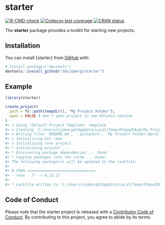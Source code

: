 
<!-- README.md is generated from README.Rmd. Please edit that file -->

# starter

<!-- badges: start -->

[![R-CMD-check](https://github.com/ddsjoberg/starter/workflows/R-CMD-check/badge.svg)](https://github.com/ddsjoberg/starter/actions)
[![Codecov test
coverage](https://codecov.io/gh/ddsjoberg/starter/branch/main/graph/badge.svg)](https://codecov.io/gh/ddsjoberg/starter?branch=main)
[![CRAN
status](https://www.r-pkg.org/badges/version/starter)](https://CRAN.R-project.org/package=starter)
<!-- badges: end -->

The **starter** package provides a toolkit for starting new projects.

## Installation

You can install {starter} from
[GitHub](https://github.com/ddsjoberg/starter) with:

``` r
# install.packages("devtools")
devtools::install_github("ddsjoberg/starter")
```

## Example

``` r
library(starter)

create_project(
  path = fs::path(tempdir(), "My Project Folder"),
  open = FALSE # don't open project in new RStudio session
)
#> v Using 'Default Project Template' template
#> v Creating 'C:/Users/sjobergd/AppData/Local/Temp/RtmpwZUkah/My Project Folder/'
#> v Writing files 'README.md', '.gitignore', 'My Project Folder.Rproj'
#> v Initialising Git repo
#> v Initialising renv project
#> * Initializing project ...
#> * Discovering package dependencies ... Done!
#> * Copying packages into the cache ... Done!
#> The following package(s) will be updated in the lockfile:
#> 
#> # CRAN ===============================
#> - renv   [* -> 0.13.2]
#> 
#> * Lockfile written to 'C:/Users/sjobergd/AppData/Local/Temp/RtmpwZUkah/My Project Folder/renv.lock'.
```

## Code of Conduct

Please note that the starter project is released with a [Contributor
Code of
Conduct](https://contributor-covenant.org/version/2/0/CODE_OF_CONDUCT.html).
By contributing to this project, you agree to abide by its terms.
